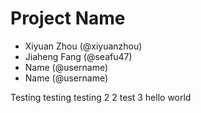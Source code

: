 # Project Name
- Xiyuan Zhou (@xiyuanzhou)
- Jiaheng Fang (@seafu47)
- Name (@username)
- Name (@username)


Testing testing
testing 2 2
test 3
hello world 
